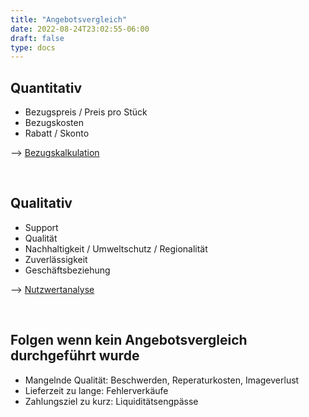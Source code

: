 ```yaml
---
title: "Angebotsvergleich"
date: 2022-08-24T23:02:55-06:00
draft: false
type: docs
---
```


## Quantitativ

- Bezugspreis / Preis pro Stück
- Bezugskosten
- Rabatt / Skonto

--> [Bezugskalkulation](./Bezugskalkulation.md)

<br>

## Qualitativ

- Support
- Qualität
- Nachhaltigkeit / Umweltschutz / Regionalität
- Zuverlässigkeit
- Geschäftsbeziehung

--> [Nutzwertanalyse](./Nutzwertanalyse.md)

<br>

## Folgen wenn kein Angebotsvergleich durchgeführt wurde

- Mangelnde Qualität: Beschwerden, Reperaturkosten, Imageverlust
- Lieferzeit zu lange: Fehlerverkäufe
- Zahlungsziel zu kurz: Liquiditätsengpässe
